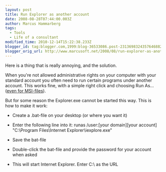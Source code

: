 ```yaml
---
layout: post
title: Run Explorer as another account
date: 2008-08-28T07:44:00.003Z
author: Marcus Hammarberg
tags:
  - Tools
  - Life of a consultant
modified_time: 2010-12-14T15:22:38.233Z
blogger_id: tag:blogger.com,1999:blog-36533086.post-2313698324357646882
blogger_orig_url: http://www.marcusoft.net/2008/08/run-explorer-as-another-account.html
---
```



Here is a thing that is really annoying, and the solution.

When you're not allowed administrative rights on your computer with your
standard account you often need to run certain programs under another
account. This works fine, with a simple right click and choosing Run
As... ([even for
MSI-files](http://www.marcusoft.net/2008/08/run-as-for-msi-files.html)).

But for some reason the Explorer.exe cannot be started this way. This is
how to make it work:

-   Create a .bat-file on your desktop (or where you want it)

-   Enter the following line into it:
       runas /user:[your domain]\[your account] "C:\Program Files\Internet Explorer\iexplore.exe"

-   Save the bat-file

-   Double-click the bat-file and provide the password for your account
    when asked

-   This will start Internet Explorer. Enter C:\\ as the URL

